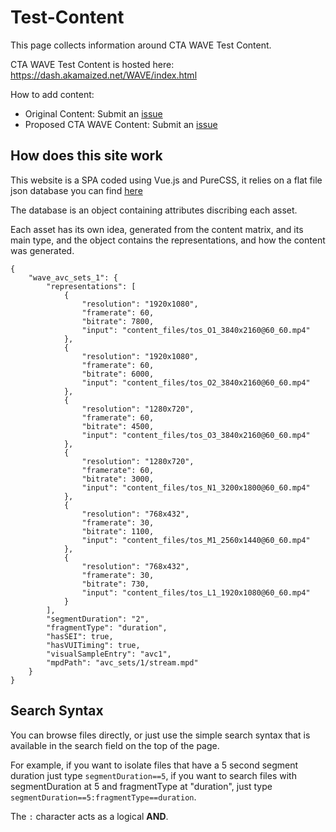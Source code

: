 # Test-Content

This page collects information around CTA WAVE Test Content.

CTA WAVE Test Content is hosted here: https://dash.akamaized.net/WAVE/index.html


How to add content:
* Original Content: Submit an [issue](https://github.com/cta-wave/Test-Content/issues/new&labels=proposed-original)
* Proposed CTA WAVE Content: Submit an [issue](https://github.com/cta-wave/Test-Content/issues/new&labels=proposed-wave-content) 

## How does this site work

This website is a SPA coded using Vue.js and PureCSS, it relies on a flat file json database you can find [here](https://dash.akamaized.net/WAVE/js/app.js)

The database is an object containing attributes discribing each asset.

Each asset has its own idea, generated from the content matrix, and its main type, and the object contains the representations, and how the content was generated.

```
{
    "wave_avc_sets_1": {
        "representations": [
            {
                "resolution": "1920x1080",
                "framerate": 60,
                "bitrate": 7800,
                "input": "content_files/tos_O1_3840x2160@60_60.mp4"
            },
            {
                "resolution": "1920x1080",
                "framerate": 60,
                "bitrate": 6000,
                "input": "content_files/tos_O2_3840x2160@60_60.mp4"
            },
            {
                "resolution": "1280x720",
                "framerate": 60,
                "bitrate": 4500,
                "input": "content_files/tos_O3_3840x2160@60_60.mp4"
            },
            {
                "resolution": "1280x720",
                "framerate": 60,
                "bitrate": 3000,
                "input": "content_files/tos_N1_3200x1800@60_60.mp4"
            },
            {
                "resolution": "768x432",
                "framerate": 30,
                "bitrate": 1100,
                "input": "content_files/tos_M1_2560x1440@60_60.mp4"
            },
            {
                "resolution": "768x432",
                "framerate": 30,
                "bitrate": 730,
                "input": "content_files/tos_L1_1920x1080@60_60.mp4"
            }
        ],
        "segmentDuration": "2",
        "fragmentType": "duration",
        "hasSEI": true,
        "hasVUITiming": true,
        "visualSampleEntry": "avc1",
        "mpdPath": "avc_sets/1/stream.mpd"
    }
}
```

## Search Syntax

You can browse files directly, or just use the simple search syntax that is available in the search field on the top of the page.

For example, if you want to isolate files that have a 5 second segment duration just type `segmentDuration==5`,
if you want to search files with segmentDuration at 5 and fragmentType at "duration", just type `segmentDuration==5:fragmentType==duration`.

The `:` character acts as a logical **AND**.
